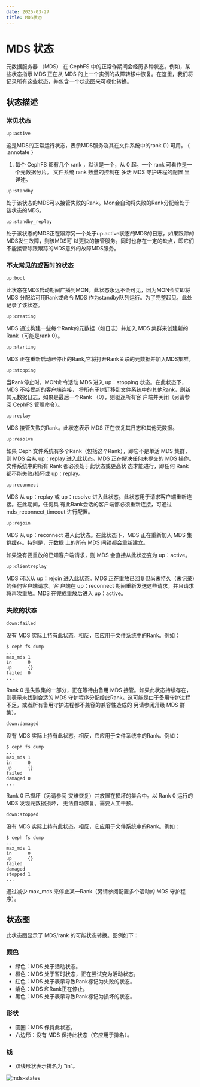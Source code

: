 ```yaml
---
date: 2025-03-27
title: MDS状态
---
```

# MDS 状态
元数据服务器 （MDS） 在 CephFS 中的正常作期间会经历多种状态。例如，某些状态指示 MDS 正在从
MDS 的上一个实例的故障转移中恢复。在这里，我们将记录所有这些状态，并包含一个状态图来可视化转换。

## 状态描述
### 常见状态
```
up:active
```

这是MDS的正常运行状态，表示MDS服务及其在文件系统中的rank (1) 可用。
{ .annotate }

1. 每个 CephFS 都有几个 rank ，默认是一个，从 0 起。一个 rank 可看作是一个元数据分片。
   文件系统 rank 数量的控制在 多活 MDS 守护进程的配置 里详述。

```
up:standby
```
处于该状态的MDS可以接管失败的Rank。Mon会自动将失败的Rank分配给处于该状态的MDS。

```
up:standby_replay
```
处于该状态的MDS正在跟踪另一个处于up:active状态的MDS的日志，如果跟踪的MDS发生故障，则该MDS可
以更快的接管服务。同时也存在一定的缺点，即它们不能接管除跟跟踪的MDS意外的故障MDS服务。

### 不太常见的或暂时的状态
```
up:boot
```
此状态在MDS启动期间广播到MON。此状态永远不会可见，因为MON会立即将 MDS 分配给可用Rank或命令 
MDS 作为standby队列运行。为了完整起见，此处记录了该状态。

```
up:creating
```
MDS 通过构建一些每个Rank的元数据（如日志）并加入 MDS 集群来创建新的Rank（可能是rank 0）。

```
up:starting
```
MDS 正在重新启动已停止的Rank,它将打开Rank关联的元数据并加入MDS集群。

```
up:stopping
```
当Rank停止时，MON命令活动 MDS 进入 up：stopping 状态。在此状态下，MDS 不接受新的客户端连接，
将所有子树迁移到文件系统中的其他Rank，刷新其元数据日志，如果是最后一个Rank （0），则驱逐所有客
户端并关闭（另请参阅 CephFS 管理命令）。

```
up:replay
```
MDS 接管失败的Rank。此状态表示 MDS 正在恢复其日志和其他元数据。

```
up:resolve
```
如果 Ceph 文件系统有多个Rank（包括这个Rank），即它不是单活 MDS 集群，则 MDS 会从 up：replay
进入此状态。MDS 正在解决任何未提交的 MDS 操作。文件系统中的所有 Rank 都必须处于此状态或更高状
态才能进行，即任何 Rank 都不能失败/损坏或 up：replay。

```
up:reconnect
```
MDS 从 up：replay 或 up：resolve 进入此状态。此状态用于请求客户端重新连接。在此期间，任何具
有此Rank会话的客户端都必须重新连接，可通过 mds_reconnect_timeout 进行配置。

```
up:rejoin
```
MDS 从 up：reconnect 进入此状态。在此状态下，MDS 正在重新加入 MDS 集群缓存。特别是，元数据
上的所有 MDS 间锁都会重新建立。

如果没有要重放的已知客户端请求，则 MDS 会直接从此状态变为 up：active。

```
up:clientreplay
```
MDS 可以从 up：rejoin 进入此状态。MDS 正在重放已回复但尚未持久（未记录）的任何客户端请求。客
户端在 up：reconnect 期间重新发送这些请求，并且请求将再次重放。MDS 在完成重放后进入 up：active。

### 失败的状态
```
down:failed
```
没有 MDS 实际上持有此状态。相反，它应用于文件系统中的Rank。例如：
```
$ ceph fs dump
...
max_mds 1
in      0
up      {}
failed  0
...
```

Rank 0 是失败集的一部分，正在等待由备用 MDS 接管。如果此状态持续存在，则表示未找到合适的 MDS
守护程序分配给此Rank。这可能是由于备用守护进程不足，或者所有备用守护进程都不兼容的兼容性造成的
另请参阅升级 MDS 群集）。

```
down:damaged
```
没有 MDS 实际上持有此状态。相反，它应用于文件系统中的Rank。例如：
```
$ ceph fs dump
...
max_mds 1
in      0
up      {}
failed
damaged 0
...
```
Rank 0 已损坏（另请参阅 灾难恢复）并放置在损坏的集合中。以 Rank 0 运行的 MDS 发现元数据损坏，
无法自动恢复。需要人工干预。

```
down:stopped
```
没有 MDS 实际上持有此状态。相反，它应用于文件系统中的Rank。例如：
```
$ ceph fs dump
...
max_mds 1
in      0
up      {}
failed
damaged
stopped 1
...
```

通过减少 max_mds 来停止某一Rank（另请参阅配置多个活动的 MDS 守护程序）。

## 状态图
此状态图显示了 MDS/rank 的可能状态转换。图例如下：
### 颜色
- 绿色：MDS 处于活动状态。
- 橙色：MDS 处于暂时状态，正在尝试变为活动状态。
- 红色：MDS 处于表示导致Rank标记为失败的状态。
- 紫色：MDS 和Rank正在停止。
- 黑色：MDS 处于表示导致Rank标记为损坏的状态。
### 形状
- 圆圈：MDS 保持此状态。
- 六边形：没有 MDS 保持此状态（它应用于排名）。
### 线
- 双线形状表示排名为 “in”。

![mds-states](../../image/cephfs-mds-state.png)


